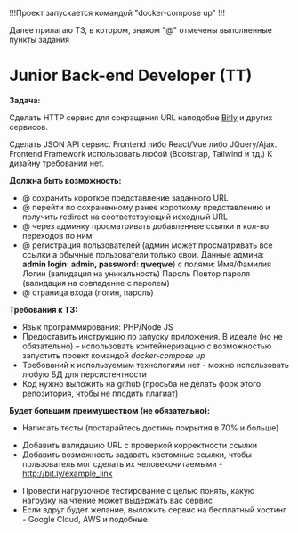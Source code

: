 !!!Проект запускается командой "docker-compose up" !!!


Далее прилагаю ТЗ, в котором, знаком "@" отмечены выполненные пункты задания

# Junior Back-end Developer (TT)

**Задача:**

Cделать HTTP сервис для сокращения URL наподобие [Bitly](https://bitly.com/) и других сервисов.

Cделать JSON API сервис. Frontend либо React/Vue либо JQuery/Ajax. Frontend Framework использовать любой (Bootstrap, Tailwind и тд.)
К дизайну требовании нет.

**Должна быть возможность:**

+ @ сохранить короткое представление заданного URL
+ @ перейти по сохраненному ранее короткому представлению и получить redirect на соответствующий исходный URL
+ @ через админку просматривать добавленные ссылки и кол-во переходов по ним
+ @ регистрация пользователей (админ может просматривать все ссылки а обычные пользователи только свои. Данные админа: **admin login: admin, password: qweqwe**) с полями:	Имя/Фамилия	Логин (валидация на уникальность)	Пароль	Повтор пароля (валидация на совпадение с паролем)
+ @ страница входа (логин, пароль)

**Требования к ТЗ:**

+ Язык программирования: PHP/Node JS
+ Предоставить инструкцию по запуску приложения. В идеале (но не обязательно) – использовать контейнеризацию с возможностью запустить проект командой *docker-compose up*
+ Требований к используемым технологиям нет - можно использовать любую БД для персистентности
+ Код нужно выложить на github (просьба не делать форк этого репозитория, чтобы не плодить плагиат)

**Будет большим преимуществом (не обязательно):**

- Написать тесты (постарайтесь достичь покрытия в 70% и больше)
+ Добавить валидацию URL с проверкой корректности ссылки
+ Добавить возможность задавать кастомные ссылки, чтобы пользователь мог сделать их человекочитаемыми - http://bit.ly/example_link
- Провести нагрузочное тестирование с целью понять, какую нагрузку на чтение может выдержать вас сервис
- Если вдруг будет желание, выложить сервис на бесплатный хостинг - Google Cloud, AWS и подобные.
